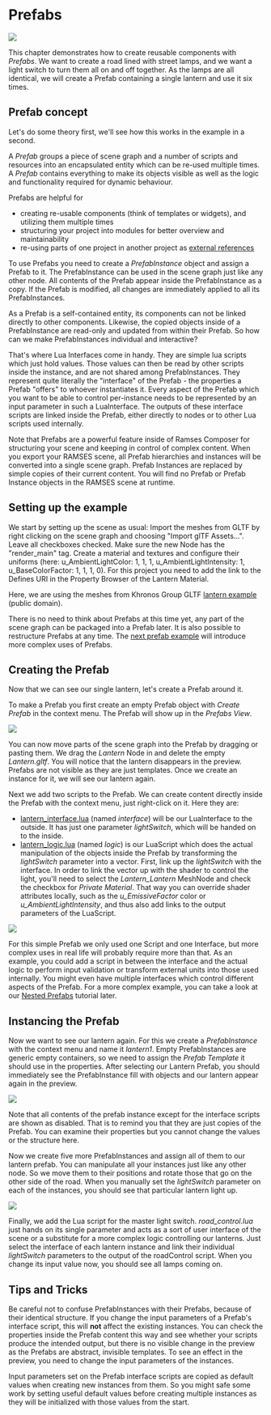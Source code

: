 <!--
SPDX-License-Identifier: MPL-2.0

This file is part of Ramses Composer
(see https://github.com/bmwcarit/ramses-composer-docs).

This Source Code Form is subject to the terms of the Mozilla Public License, v. 2.0.
If a copy of the MPL was not distributed with this file, You can obtain one at http://mozilla.org/MPL/2.0/.
-->
# Prefabs

![](docs/title.png)

This chapter demonstrates how to create reusable components with _Prefabs_. We want to create a road lined
with street lamps, and we want a light switch to turn them all on and off together. As the lamps are all
identical, we will create a Prefab containing a single lantern and use it six times.

## Prefab concept

Let's do some theory first, we'll see how this works in the example in a second.

A _Prefab_ groups a piece of scene graph and a number of scripts and resources into an encapsulated
entity which can be re-used multiple times. A _Prefab_ contains everything to make its objects visible
as well as the logic and functionality required for dynamic behaviour.

Prefabs are helpful for

* creating re-usable components (think of templates or widgets), and utilizing them multiple times
* structuring your project into modules for better overview and maintainability
* re-using parts of one project in another project as [external references](../../advanced/external_references/README.md)

To use Prefabs you need to create a _PrefabInstance_ object and assign a Prefab to it. The PrefabInstance
can be used in the scene graph just like any other node. All contents of the Prefab appear inside the
PrefabInstance as a copy. If the Prefab is modified, all changes are immediately applied to all its
PrefabInstances.

As a Prefab is a self-contained entity, its components can not be linked directly to other components.
Likewise, the copied objects inside of a PrefabInstance are read-only and updated from within their Prefab.
So how can we make PrefabInstances individual and interactive?

That's where Lua Interfaces come in handy. They are simple lua scripts which just hold values. 
Those values can then be read by other scripts inside the instance, 
and are not shared among PrefabInstances. They represent quite literally the "interface" of the
Prefab - the properties a Prefab "offers" to whoever instantiates it. Every aspect of the Prefab which you
want to be able to control per-instance needs to be represented by an input parameter in such a LuaInterface.
The outputs of these interface scripts are linked inside the Prefab, either directly to nodes or to other
Lua scripts used internally.

Note that Prefabs are a powerful feature inside of Ramses Composer for structuring your scene and keeping
in control of complex content. When you export your RAMSES scene, all Prefab hierarchies and instances will
be converted into a single scene graph. Prefab Instances are replaced by simple copies of their current
content. You will find no Prefab or Prefab Instance objects in the RAMSES scene at runtime.

## Setting up the example

We start by setting up the scene as usual: Import the meshes from GLTF by right clicking on the scene graph and 
choosing "Import glTF Assets...". Leave all checkboxes checked. Make sure the new Node has the "render_main" tag. 
Create a material and textures and configure their uniforms (here: u_AmbientLightColor: 1, 1, 1, u_AmbientLightIntensity: 1,
u_BaseColorFactor: 1, 1, 1, 0). For this project you need to add the link to the Defines URI in the Property Browser of 
the Lantern Material.

Here, we are using the meshes from Khronos Group GLTF [lantern example](https://github.com/KhronosGroup/glTF-Sample-Models/tree/master/2.0/Lantern/glTF) (public domain).

There is no need to think about Prefabs at this time yet, any part of the scene graph can be packaged
into a Prefab later. It is also possible to restructure Prefabs at any time.
The [next prefab example](../../advanced/nested_prefabs/README.md) will introduce more complex uses of Prefabs. 

## Creating the Prefab

Now that we can see our single lantern, let's create a Prefab around it.

To make a Prefab you first create an empty Prefab object with _Create Prefab_ in the context menu.
The Prefab will show up in the _Prefabs View_.

![](docs/empty_prefab.png)

You can now move parts of the scene graph into the Prefab by dragging or pasting them. We drag the
_Lantern_ Node in and delete the empty _Lantern.gltf_. You will notice that the lantern disappears
in the preview. Prefabs are not visible as they are just templates. Once we create an instance for
it, we will see our lantern again.

Next we add two scripts to the Prefab. We can create content directly inside the Prefab with the context menu, just right-click on it. Here they are:

* [lantern_interface.lua](interfaces/lantern_interface.lua) (named _interface_) will be our LuaInterface to the outside. It has just one parameter _lightSwitch_, which will be handed on to the inside.
* [lantern_logic.lua](lua/lantern_logic.lua) (named _logic_) is our LuaScript which does the actual manipulation of the objects inside the Prefab by transforming the _lightSwitch_ parameter into a vector. First, link up the _lightSwitch_ with the interface. In order to link the vector up with the shader to control the light, you'll need to select the *Lantern_Lantern* MeshNode and check the checkbox for _Private Material_. That way you can override shader attributes locally, such as the *u_EmissiveFactor* color or *u_AmbientLightIntensity*, and thus also add links to the output parameters of the LuaScript.

![](docs/prefab.png)

For this simple Prefab we only used one Script and one Interface, but more complex uses in real life will probably require more than that. As an example, you could add a script in between the interface and the actual logic to perform input validation or transform external units into those used internally. You might even have multiple interfaces which control different aspects of the Prefab. For a more complex example, you can take a look at our [Nested Prefabs](../../advanced/nested_prefabs/README.md) tutorial later.

## Instancing the Prefab

Now we want to see our lantern again. For this we create a _PrefabInstance_ with the context menu and name it
_lantern1_. Empty PrefabInstances are generic empty containers, so we need to assign the _Prefab Template_
it should use in the properties. After selecting our Lantern Prefab, you should immediately see the PrefabInstance
fill with objects and our lantern appear again in the preview.

![](docs/prefab_instance.png)

Note that all contents of the prefab instance except for the interface scripts are shown as disabled. That is
to remind you that they are just copies of the Prefab. You can examine their properties but you cannot change
the values or the structure here.

Now we create five more PrefabInstances and assign all of them to our lantern prefab. You can manipulate all
your instances just like any other node. So we move them to their positions and rotate those that go on the
other side of the road. When you manually set the _lightSwitch_ parameter on each of the instances, you should
see that particular lantern light up.

![](docs/result.png)

Finally, we add the Lua script for the master light switch. *road_control.lua* just hands on its single parameter
and acts as a sort of user interface of the scene or a substitute for a more complex logic controlling our
lanterns. Just select the interface of each lantern instance and link their individual _lightSwitch_ parameters to the output of the roadControl script. When
you change its input value now, you should see all lamps coming on.

## Tips and Tricks

Be careful not to confuse PrefabInstances with their Prefabs, because of their identical structure. If you change
the input parameters of a Prefab's interface script, this will **not** affect the existing instances. You can
check the properties inside the Prefab content this way and see whether your scripts produce the intended output,
but there is no visible change in the preview as the Prefabs are abstract, invisible templates. To see an effect
in the preview, you need to change the input parameters of the instances.

Input parameters set on the Prefab interface scripts are copied as default values when creating new instances from
them. So you might safe some work by setting useful default values before creating multiple instances as they will
be initialized with those values from the start.

